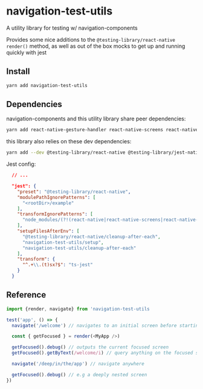 # navigation-test-utils

A utility library for testing w/ navigation-components

Provides some nice additions to the `@testing-library/react-native` `render()` method, as well as out of the box mocks to get up and running quickly with jest

## Install

```bash
yarn add navigation-test-utils
```

## Dependencies

navigation-components and this utility library share peer dependencies:

```bash
yarn add react-native-gesture-handler react-native-screens react-native-reanimated
```

this library also relies on these dev dependencies:

```bash
yarn add --dev @testing-library/react-native @testing-library/jest-native
```

Jest config:

```json
  // ...

  "jest": {
    "preset": "@testing-library/react-native",
    "modulePathIgnorePatterns": [
      "<rootDir>/example"
    ],
    "transformIgnorePatterns": [
      "node_modules/(?!(react-native|react-native-screens|react-native-reanimated)/)"
    ],
    "setupFilesAfterEnv": [
      "@testing-library/react-native/cleanup-after-each",
      "navigation-test-utils/setup",
      "navigation-test-utils/cleanup-after-each"
    ],
    "transform": {
      "^.+\\.(t)sx?$": "ts-jest"
    }
  }
```

## Reference

```javascript
import {render, navigate} from 'navigation-test-utils

test('app', () => {
  navigate('/welcome') // navigates to an initial screen before starting the test

  const { getFocused } = render(<MyApp />)

  getFocused().debug() // outputs the current focused screen
  getFocused().getByText(/welcome/i) // query anything on the focused screen

  navigate('/deep/in/the/app') // navigate anywhere

  getFocused().debug() // e.g a deeply nested screen
})
```
